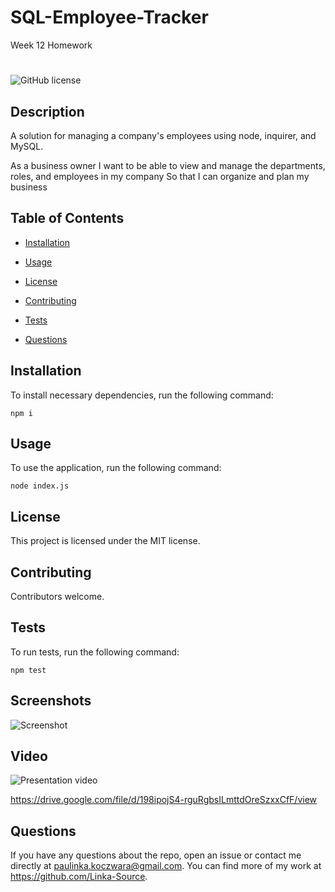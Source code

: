# SQL-Employee-Tracker
Week 12 Homework


#
![GitHub license](https://img.shields.io/badge/license-MIT-blue.svg)

## Description

A solution for managing a company's employees using node, inquirer, and MySQL.

As a business owner I want to be able to view and manage the departments, roles, and employees in my company
So that I can organize and plan my business


## Table of Contents 

* [Installation](#installation)

* [Usage](#usage)

* [License](#license)

* [Contributing](#contributing)

* [Tests](#tests)

* [Questions](#questions)

## Installation

To install necessary dependencies, run the following command:

```
npm i
```

## Usage

To use the application, run the following command:

```
node index.js
```

## License

This project is licensed under the MIT license.
  
## Contributing

Contributors welcome.

## Tests

To run tests, run the following command:

```
npm test
```

## Screenshots

![Screenshot](https://user-images.githubusercontent.com/76650898/120890767-f88c8800-c643-11eb-82c6-02bd38028803.JPG)

## Video

![Presentation video](https://user-images.githubusercontent.com/76650898/120890781-0cd08500-c644-11eb-803c-53e0ceea4cc7.gif)

https://drive.google.com/file/d/198ipojS4-rguRgbsILmttdOreSzxxCfF/view

## Questions

If you have any questions about the repo, open an issue or contact me directly at paulinka.koczwara@gmail.com. You can find more of my work at https://github.com/Linka-Source.


